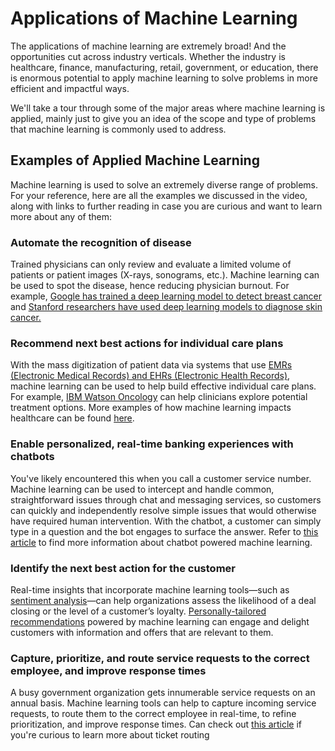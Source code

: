 Applications of Machine Learning
================================

The applications of machine learning are extremely broad! And the opportunities cut across industry verticals. Whether the industry is healthcare, finance, manufacturing, retail, government, or education, there is enormous potential to apply machine learning to solve problems in more efficient and impactful ways.

We'll take a tour through some of the major areas where machine learning is applied, mainly just to give you an idea of the scope and type of problems that machine learning is commonly used to address.

Examples of Applied Machine Learning
------------------------------------

Machine learning is used to solve an extremely diverse range of problems. For your reference, here are all the examples we discussed in the video, along with links to further reading in case you are curious and want to learn more about any of them:

### Automate the recognition of disease

Trained physicians can only review and evaluate a limited volume of patients or patient images (X-rays, sonograms, etc.). Machine learning can be used to spot the disease, hence reducing physician burnout. For example, [Google has trained a deep learning model to detect breast cancer](https://www.mercurynews.com/2017/03/03/google-computers-trained-to-detect-cancer/) and [Stanford researchers have used deep learning models to diagnose skin cancer.](https://news.stanford.edu/2017/01/25/artificial-intelligence-used-identify-skin-cancer/)

### Recommend next best actions for individual care plans

With the mass digitization of patient data via systems that use [EMRs (Electronic Medical Records) and EHRs (Electronic Health Records)](https://en.wikipedia.org/wiki/Electronic_health_record), machine learning can be used to help build effective individual care plans. For example, [IBM Watson Oncology](https://www.ibm.com/products/clinical-decision-support-oncology) can help clinicians explore potential treatment options. More examples of how machine learning impacts healthcare can be found [here](https://www.forbes.com/sites/nicolemartin1/2019/08/30/how-healthcare-is-using-big-data-and-ai-to-cure-disease/#64671f7e45cf).

### Enable personalized, real-time banking experiences with chatbots

You've likely encountered this when you call a customer service number. Machine learning can be used to intercept and handle common, straightforward issues through chat and messaging services, so customers can quickly and independently resolve simple issues that would otherwise have required human intervention. With the chatbot, a customer can simply type in a question and the bot engages to surface the answer. Refer to [this article](https://www.drift.com/learn/chatbot/ai-chatbots/) to find more information about chatbot powered machine learning.

### Identify the next best action for the customer

Real-time insights that incorporate machine learning tools—such as [sentiment analysis](https://www.concur.com/newsroom/article/machine-learning-with-heart-how-sentiment-analysis-can-help-your)—can help organizations assess the likelihood of a deal closing or the level of a customer’s loyalty. [Personally-tailored recommendations](https://medium.com/@madasamy/introduction-to-recommendation-systems-and-how-to-design-recommendation-system-that-resembling-the-9ac167e30e95) powered by machine learning can engage and delight customers with information and offers that are relevant to them.

### Capture, prioritize, and route service requests to the correct employee, and improve response times

A busy government organization gets innumerable service requests on an annual basis. Machine learning tools can help to capture incoming service requests, to route them to the correct employee in real-time, to refine prioritization, and improve response times. Can check out [this article](https://monkeylearn.com/blog/ticket-routing/) if you're curious to learn more about ticket routing
